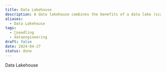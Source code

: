 ```yaml
---
title: Data Lakehouse
description: A data lakehouse combines the benefits of a data lake (scalability, flexibility, and cost-effectiveness for storing raw and unstructured data) with those of a data warehouse (structured querying, transactional integrity, and performance optimizations), providing a unified platform for both operational and analytical workloads in modern data architectures.
aliases:
  - Data Lakehouse
tags:
  - 🌱seedling
  - dataengineering
draft: false
date: 2024-04-27
status: done
---
```


Data Lakehouse
